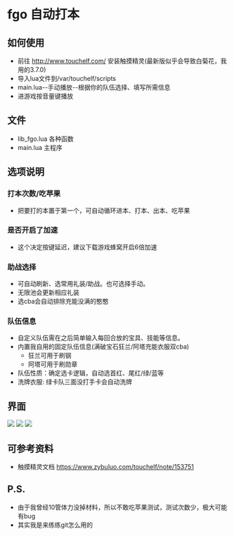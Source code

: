 # fgo 自动打本
## 如何使用
* 前往 http://www.touchelf.com/ 安装触摸精灵(最新版似乎会导致白菊花，我用的3.7.0)
* 导入lua文件到/var/touchelf/scripts
* main.lua--手动播放--根据你的队伍选择、填写所需信息
* 进游戏按音量键播放
## 文件
* lib_fgo.lua 各种函数
* main.lua 主程序
## 选项说明
### 打本次数/吃苹果
* 把要打的本置于第一个，可自动循环进本、打本、出本、吃苹果
### 是否开启了加速
* 这个决定按键延迟，建议下载游戏蜂窝开启6倍加速
### 助战选择
* 可自动刷新、选常用礼装/助战。也可选择手动。
* 无限池会更新相应礼装
* 选cba会自动排除充能没满的憨憨

### 队伍信息
* 自定义队伍需在之后简单输入每回合放的宝具、技能等信息。
* 内置我自用的固定队伍信息(满破宝石狂兰/阿塔充能衣服双cba)
  * 狂兰可用于刷钢
  * 阿塔可用于刷勋章
* 队伍性质：确定选卡逻辑，自动选首红、尾红/绿/蓝等
* 洗牌衣服: 绿卡队三面没打手卡会自动洗牌

## 界面
![](https://github.com/brendonjkding/fgo_lua_test/raw/master/pic/1.PNG) 
![](https://github.com/brendonjkding/fgo_lua_test/raw/master/pic/2.PNG) 
![](https://github.com/brendonjkding/fgo_lua_test/raw/master/pic/3.PNG) 


## 可参考资料
* 触摸精灵文档 https://www.zybuluo.com/touchelf/note/153751
## P.S.
* 由于我曾经10管体力没掉材料，所以不敢吃苹果测试，测试次数少，极大可能有bug
* 其实我是来练练git怎么用的
